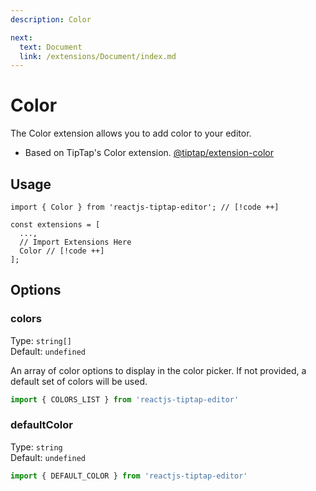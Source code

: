 ```yaml
---
description: Color

next:
  text: Document
  link: /extensions/Document/index.md
---
```


# Color

The Color extension allows you to add color to your editor.

- Based on TipTap's Color extension. [@tiptap/extension-color](https://tiptap.dev/docs/editor/extensions/functionality/color)

## Usage

```tsx
import { Color } from 'reactjs-tiptap-editor'; // [!code ++]

const extensions = [
  ...,
  // Import Extensions Here
  Color // [!code ++]
];
```

## Options

### colors

Type: `string[]`\
Default: `undefined`

An array of color options to display in the color picker. If not provided, a default set of colors will be used.

```js
import { COLORS_LIST } from 'reactjs-tiptap-editor'
```

### defaultColor

Type: `string`\
Default: `undefined`

```js
import { DEFAULT_COLOR } from 'reactjs-tiptap-editor'
```
